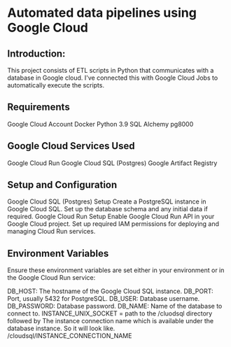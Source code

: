 # Automated data pipelines using Google Cloud


## Introduction:
This project consists of ETL scripts in Python that communicates with a database in Google cloud. I've connected this with Google Cloud Jobs to automatically execute the scripts.

## Requirements

Google Cloud Account
Docker
Python 3.9
SQL Alchemy
pg8000

## Google Cloud Services Used

Google Cloud Run
Google Cloud SQL (Postgres)
Google Artifact Registry

## Setup and Configuration

Google Cloud SQL (Postgres) Setup
Create a PostgreSQL instance in Google Cloud SQL.
Set up the database schema and any initial data if required.
Google Cloud Run Setup
Enable Google Cloud Run API in your Google Cloud project.
Set up required IAM permissions for deploying and managing Cloud Run services.

## Environment Variables
Ensure these environment variables are set either in your environment or in the Google Cloud Run service:

DB_HOST: The hostname of the Google Cloud SQL instance.
DB_PORT: Port, usually 5432 for PostgreSQL.
DB_USER: Database username.
DB_PASSWORD: Database password.
DB_NAME: Name of the database to connect to.
INSTANCE_UNIX_SOCKET = path to the /cluodsql directory followed by The instance connection name which is available under the database instance. So it will look like. /cloudsql/INSTANCE_CONNECTION_NAME
